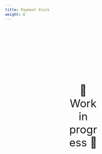 ```yaml
---
title: Payment block
weight: 8
---
```

<div style="text-align: center; font-size:2.5em;margin: 200px;">🚧 Work in progress 🚧</div>